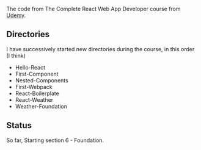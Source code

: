 The code from The Complete React Web App Developer course from
[Udemy](https://www.udemy.com/the-complete-react-web-app-developer-course).

## Directories

I have successively started new directories during the course, in this order (I think)

* Hello-React
* First-Component
* Nested-Components
* First-Webpack
* React-Boilerplate
* React-Weather
* Weather-Foundation

## Status

So far, Starting section 6 - Foundation.
